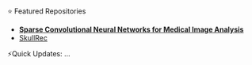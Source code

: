 :star: Featured Repositories

*  [**Sparse Convolutional Neural Networks for Medical Image Analysis**](https://github.com/Jianningli/SparseCNN)
*  [SkullRec](https://github.com/Project-MONAI/research-contributions/tree/main/SkullRec)

⚡Quick Updates: ...



<!--
**Jianningli/Jianningli** is a ✨ _special_ ✨ repository because its `README.md` (this file) appears on your GitHub profile.

Here are some ideas to get you started:

- 🔭 I’m currently working on ...
- 🌱 I’m currently learning ...
- 👯 I’m looking to collaborate on ...
- 🤔 I’m looking for help with ...
- 💬 Ask me about ...
- 📫 How to reach me: ...
- ⚡ Fun fact: ...
-->
